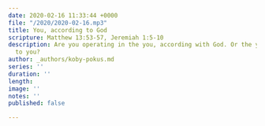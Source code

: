 ```yaml
---
date: 2020-02-16 11:33:44 +0000
file: "/2020/2020-02-16.mp3"
title: You, according to God
scripture: Matthew 13:53-57, Jeremiah 1:5-10
description: Are you operating in the you, according with God. Or the you according
  to you?
author: _authors/koby-pokus.md
series: ''
duration: ''
length: 
image: ''
notes: ''
published: false

---
```

